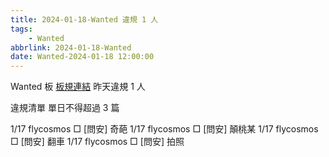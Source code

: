```yaml
---
title: 2024-01-18-Wanted 違規 1 人
tags:
    - Wanted
abbrlink: 2024-01-18-Wanted
date: Wanted-2024-01-18 12:00:00
---
```

Wanted 板 [板規連結](https://www.ptt.cc/bbs/Wanted/M.1608829773.A.D3B.html)
昨天違規 1 人
<!-- more -->

違規清單
單日不得超過 3 篇

1/17 flycosmos □ [問安] 奇葩
1/17 flycosmos □ [問安] 顛桃某
1/17 flycosmos □ [問安] 翻車
1/17 flycosmos □ [問安] 拍照
